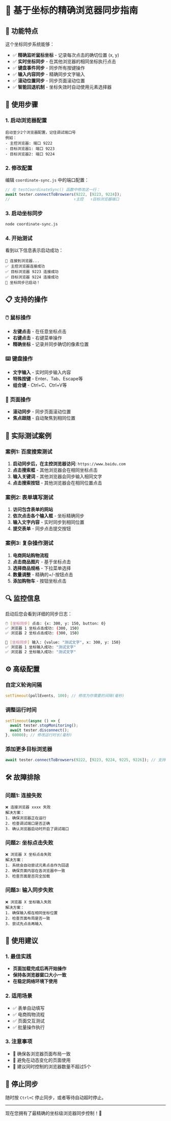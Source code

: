 # 🎯 基于坐标的精确浏览器同步指南

## 🚀 功能特点

这个坐标同步系统能够：
- ✅ **精确监听鼠标坐标** - 记录每次点击的确切位置 (x, y)
- ✅ **实时坐标同步** - 在其他浏览器的相同坐标执行点击
- ✅ **键盘事件同步** - 同步所有按键操作
- ✅ **输入内容同步** - 精确同步文字输入
- ✅ **滚动位置同步** - 同步页面滚动位置
- ✅ **智能回退机制** - 坐标失效时自动使用元素选择器

## 🔧 使用步骤

### 1. 启动浏览器配置
```
启动至少2个浏览器配置，记住调试端口号
例如：
- 主控浏览器: 端口 9222
- 目标浏览器1: 端口 9223  
- 目标浏览器2: 端口 9224
```

### 2. 修改配置
编辑 `coordinate-sync.js` 中的端口配置：
```javascript
// 在 testCoordinateSync() 函数中修改这一行：
await tester.connectToBrowsers(9222, [9223, 9224]);
//                            ↑主控   ↑目标浏览器端口
```

### 3. 启动坐标同步
```bash
node coordinate-sync.js
```

### 4. 开始测试
看到以下信息表示启动成功：
```
🔗 连接到浏览器...
✅ 主控浏览器连接成功
✅ 目标浏览器 9223 连接成功
✅ 目标浏览器 9224 连接成功
🎯 坐标同步已启动！
```

## 📋 支持的操作

### 🖱️ 鼠标操作
- **左键点击** - 在任意坐标点击
- **右键点击** - 右键菜单操作
- **精确坐标** - 记录并同步确切的像素位置

### ⌨️ 键盘操作  
- **文字输入** - 实时同步输入内容
- **特殊按键** - Enter、Tab、Escape等
- **组合键** - Ctrl+C、Ctrl+V等

### 📜 页面操作
- **滚动同步** - 同步页面滚动位置
- **焦点跟随** - 自动聚焦到相同位置

## 🧪 实际测试案例

### 案例1: 百度搜索测试
1. **启动同步后，在主控浏览器访问**: `https://www.baidu.com`
2. **点击搜索框** - 其他浏览器会在相同坐标点击
3. **输入关键词** - 其他浏览器会同步输入相同文字
4. **点击搜索按钮** - 其他浏览器会在相同位置点击

### 案例2: 表单填写测试
1. **访问包含表单的网站**
2. **依次点击各个输入框** - 坐标精确同步
3. **输入文字内容** - 实时同步到相同位置
4. **提交表单** - 同步点击提交按钮

### 案例3: 复杂操作测试
1. **电商网站购物流程**
2. **点击商品图片** - 基于坐标点击
3. **选择商品规格** - 下拉菜单选择
4. **数量调整** - 精确的+/-按钮点击
5. **添加购物车** - 按钮坐标点击

## 🔍 监控信息

启动后您会看到详细的同步日志：

```bash
🖱️ [坐标同步] 点击: {x: 300, y: 150, button: 0}
✅ 浏览器 1 坐标点击成功: (300, 150)
✅ 浏览器 2 坐标点击成功: (300, 150)

📝 [坐标同步] 输入: {value: "测试文字", x: 300, y: 150}
✅ 浏览器 1 坐标输入成功: "测试文字"
✅ 浏览器 2 坐标输入成功: "测试文字"
```

## ⚙️ 高级配置

### 自定义轮询间隔
```javascript
setTimeout(pollEvents, 100); // 修改为你需要的间隔(毫秒)
```

### 调整运行时间
```javascript
setTimeout(async () => {
  await tester.stopMonitoring();
  await tester.disconnect();
}, 60000); // 修改运行时长(毫秒)
```

### 添加更多目标浏览器
```javascript
await tester.connectToBrowsers(9222, [9223, 9224, 9225, 9226]); // 支持多个目标
```

## 🛠️ 故障排除

### 问题1: 连接失败
```
❌ 连接浏览器 xxxx 失败
解决方案：
1. 确保浏览器正在运行
2. 检查调试端口是否正确
3. 确认浏览器启动时开启了调试端口
```

### 问题2: 坐标点击失败  
```
❌ 浏览器 X 坐标点击失败
解决方案：
1. 系统会自动尝试元素点击作为回退
2. 确保页面内容在各浏览器中一致
3. 检查页面是否完全加载
```

### 问题3: 输入同步失败
```
❌ 浏览器 X 坐标输入失败
解决方案：
1. 确保输入框在相同坐标位置
2. 检查页面布局是否一致
3. 尝试先点击再输入
```

## 🎯 使用建议

### 1. 最佳实践
- **页面加载完成后再开始操作**
- **保持各浏览器窗口大小一致**
- **在稳定网络环境下使用**

### 2. 适用场景
- ✅ 表单自动填写
- ✅ 电商购物流程
- ✅ 页面交互测试
- ✅ 批量操作执行

### 3. 注意事项
- 🔸 确保各浏览器页面布局一致
- 🔸 避免在动态变化的页面使用
- 🔸 建议同时控制的浏览器数量不超过5个

## 🚨 停止同步

随时按 `Ctrl+C` 停止同步，或者等待自动超时停止。

---

现在您拥有了最精确的坐标级浏览器同步控制！🎉 